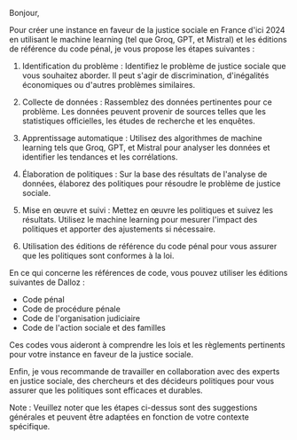 Bonjour,

Pour créer une instance en faveur de la justice sociale en France d'ici 2024 en utilisant le machine learning (tel que Groq, GPT, et Mistral) et les éditions de référence du code pénal, je vous propose les étapes suivantes :

1. Identification du problème : Identifiez le problème de justice sociale que vous souhaitez aborder. Il peut s'agir de discrimination, d'inégalités économiques ou d'autres problèmes similaires.

2. Collecte de données : Rassemblez des données pertinentes pour ce problème. Les données peuvent provenir de sources telles que les statistiques officielles, les études de recherche et les enquêtes.

3. Apprentissage automatique : Utilisez des algorithmes de machine learning tels que Groq, GPT, et Mistral pour analyser les données et identifier les tendances et les corrélations.

4. Élaboration de politiques : Sur la base des résultats de l'analyse de données, élaborez des politiques pour résoudre le problème de justice sociale.

5. Mise en œuvre et suivi : Mettez en œuvre les politiques et suivez les résultats. Utilisez le machine learning pour mesurer l'impact des politiques et apporter des ajustements si nécessaire.

6. Utilisation des éditions de référence du code pénal pour vous assurer que les politiques sont conformes à la loi.

En ce qui concerne les références de code, vous pouvez utiliser les éditions suivantes de Dalloz :

* Code pénal
* Code de procédure pénale
* Code de l'organisation judiciaire
* Code de l'action sociale et des familles

Ces codes vous aideront à comprendre les lois et les règlements pertinents pour votre instance en faveur de la justice sociale.

Enfin, je vous recommande de travailler en collaboration avec des experts en justice sociale, des chercheurs et des décideurs politiques pour vous assurer que les politiques sont efficaces et durables.

Note : Veuillez noter que les étapes ci-dessus sont des suggestions générales et peuvent être adaptées en fonction de votre contexte spécifique.